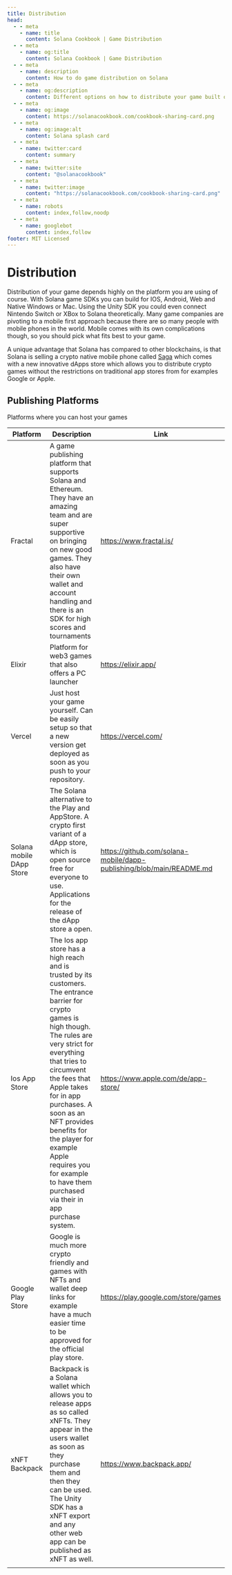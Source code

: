 ```yaml
---
title: Distribution
head:
  - - meta
    - name: title
      content: Solana Cookbook | Game Distribution
  - - meta
    - name: og:title
      content: Solana Cookbook | Game Distribution
  - - meta
    - name: description
      content: How to do game distribution on Solana
  - - meta
    - name: og:description
      content: Different options on how to distribute your game built on Solana
  - - meta
    - name: og:image
      content: https://solanacookbook.com/cookbook-sharing-card.png
  - - meta
    - name: og:image:alt
      content: Solana splash card
  - - meta
    - name: twitter:card
      content: summary
  - - meta
    - name: twitter:site
      content: "@solanacookbook"
  - - meta
    - name: twitter:image
      content: "https://solanacookbook.com/cookbook-sharing-card.png"
  - - meta
    - name: robots
      content: index,follow,noodp
  - - meta
    - name: googlebot
      content: index,follow
footer: MIT Licensed
---
```


# Distribution

Distribution of your game depends highly on the platform you are using of course. With Solana game SDKs you can build for IOS, Android, Web and Native Windows or Mac. Using the Unity SDK you could even connect Nintendo Switch or XBox to Solana theoretically. Many game companies are pivoting to a mobile first approach because there are so many people with mobile phones in the world. Mobile comes with its own complications though, so you should pick what fits best to your game.  

A unique advantage that Solana has compared to other blockchains, is that Solana is selling a crypto native mobile phone called [Saga](https://solanamobile.com/) which comes with a new innovative dApps store which allows you to distribute crypto games without the restrictions on traditional app stores from for examples Google or Apple. 

## Publishing Platforms

Platforms where you can host your games

| Platform | Description | Link |
| --- | --- | --- |
| Fractal | A game publishing platform that supports Solana and Ethereum. They have an amazing team and are super supportive on bringing on new good games. They also have their own wallet and account handling and there is an SDK for high scores and tournaments  | https://www.fractal.is/ |
| Elixir | Platform for web3 games that also offers a PC launcher | https://elixir.app/ |
| Vercel | Just host your game yourself. Can be easily setup so that a new version get deployed as soon as you push to your repository.  | https://vercel.com/ |
| Solana mobile DApp Store | The Solana alternative to the Play and AppStore. A crypto first variant of a dApp store, which is open source free for everyone to use. Applications for the release of the dApp store a open. | https://github.com/solana-mobile/dapp-publishing/blob/main/README.md |
| Ios App Store | The Ios app store has a high reach and is trusted by its customers. The entrance barrier for crypto games is high though. The rules are very strict for everything that tries to circumvent the fees that Apple takes for in app purchases. A soon as an NFT provides benefits for the player for example Apple requires you for example to have them purchased via their in app purchase system.  | https://www.apple.com/de/app-store/ |
| Google Play Store | Google is much more crypto friendly and games with NFTs and wallet deep links for example have a much easier time to be approved for the official play store.  | https://play.google.com/store/games |
| xNFT Backpack | Backpack is a Solana wallet which allows you to release apps as so called xNFTs. They appear in the users wallet as soon as they purchase them and then they can be used. The Unity SDK has a xNFT export and any other web app can be published as xNFT as well. | https://www.backpack.app/ |
|  |  |  |
